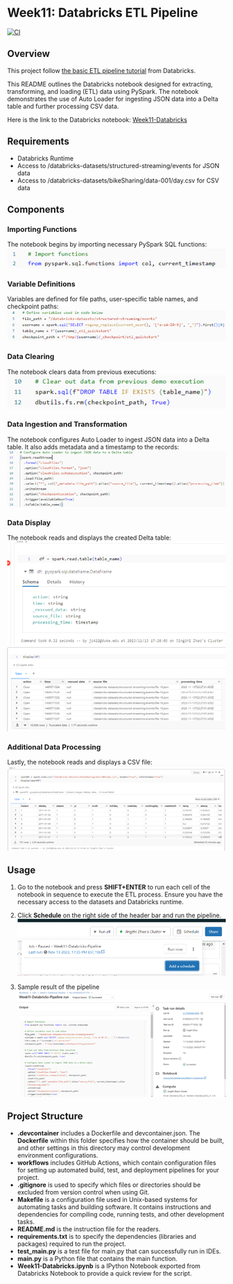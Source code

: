# Week11: Databricks ETL Pipeline
[![CI](https://github.com/Jingzhi-cyber/jz422-IDS706-Week11-Databricks/actions/workflows/cicd.yml/badge.svg)](https://github.com/Jingzhi-cyber/jz422-IDS706-Week11-Databricks/actions/workflows/cicd.yml)

## Overview
This project follow [the basic ETL pipeline tutorial](https://docs.databricks.com/en/getting-started/etl-quick-start.html#) from Databricks.

This README outlines the Databricks notebook designed for extracting, transforming, and loading (ETL) data using PySpark. The notebook demonstrates the use of Auto Loader for ingesting JSON data into a Delta table and further processing CSV data.

Here is the link to the Databricks notebook: [Week11-Databricks](https://adb-636253859913156.16.azuredatabricks.net/?o=636253859913156#notebook/872663410800357)

## Requirements
- Databricks Runtime
- Access to /databricks-datasets/structured-streaming/events for JSON data
- Access to /databricks-datasets/bikeSharing/data-001/day.csv for CSV data

## Components
### Importing Functions
The notebook begins by importing necessary PySpark SQL functions:
![Alt text](images/import.png)

### Variable Definitions
Variables are defined for file paths, user-specific table names, and checkpoint paths:
![Alt text](images/variables.png)

### Data Clearing
The notebook clears data from previous executions:
![Alt text](images/clear.png)

### Data Ingestion and Transformation
The notebook configures Auto Loader to ingest JSON data into a Delta table. It also adds metadata and a timestamp to the records:
![Alt text](images/data.png)

### Data Display
The notebook reads and displays the created Delta table:
![Alt text](images/table_schema.png)
![Alt text](images/table_detail.png)

### Additional Data Processing
Lastly, the notebook reads and displays a CSV file:
![Alt text](images/csv_process.png)


## Usage
1. Go to the notebook and  press **SHIFT+ENTER** to run each cell of the notebook in sequence to execute the ETL process. Ensure you have the necessary access to the datasets and Databricks runtime.

2. Click **Schedule** on the right side of the header bar and run the pipeline.
![Alt text](images/schedule.png)

3. Sample result of the pipeline
![Alt text](images/result.png)

## Project Structure
- **.devcontainer** includes a Dockerfile and devcontainer.json. The **Dockerfile** within this folder specifies how the container should be built, and other settings in this directory may control development environment configurations.
- **workflows** includes GitHub Actions, which contain configuration files for setting up automated build, test, and deployment pipelines for your project.
- **.gitignore** is used to specify which files or directories should be excluded from version control when using Git.
- **Makefile** is a configuration file used in Unix-based systems for automating tasks and building software. It contains instructions and dependencies for compiling code, running tests, and other development tasks.
- **README.md** is the instruction file for the readers.
- **requirements.txt** is to specify the dependencies (libraries and packages) required to run the project.
- **test_main.py** is a test file for main.py that can successfully run in IDEs.
- **main.py** is a Python file that contains the main function.
- **Week11-Databricks.ipynb** is a IPython Notebook exported from Databricks Notebook to provide a quick review for the script.
